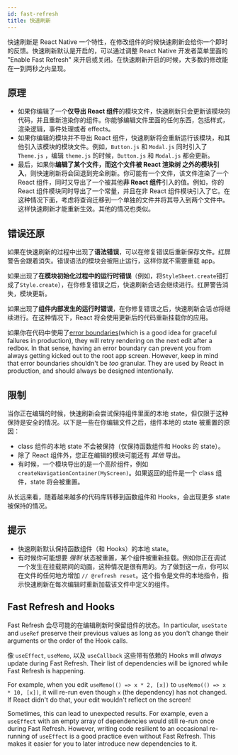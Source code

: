 ```yaml
---
id: fast-refresh
title: 快速刷新
---
```


快速刷新是 React Native 一个特性，在修改组件的时候快速刷新会给你一个即时的反馈。快速刷新默认是开启的，可以通过调整 React Native 开发者菜单里面的 "Enable Fast Refresh" 来开启或关闭。在快速刷新开启的时候，大多数的修改能在一到两秒之内呈现。

## 原理

- 如果你编辑了一个**仅导出 React 组件**的模块文件，快速刷新只会更新该模块的代码，并且重新渲染你的组件。你能够编辑文件里面的任何东西，包括样式，渲染逻辑，事件处理或者 effects。
- 如果你编辑的模块并不导出 React 组件，快速刷新将会重新运行该模块，和其他引入该模块的模块文件。例如，`Button.js` 和 `Modal.js` 同时引入了 `Theme.js` ，编辑 `theme.js` 的时候，`Button.js` 和 `Modal.js` 都会更新。
- 最后，如果你**编辑了某个文件，而这个文件被 React 渲染树 之外的模块引入**，则快速刷新将会回退到完全刷新。你可能有一个文件，该文件渲染了一个 React 组件，同时又导出了一个被其他**非 React 组件**引入的值。例如，你的 React 组件模块同时导出了一个常量，并且在非 React 组件模块引入了它。在这种情况下面，考虑将查询迁移到一个单独的文件并将其导入到两个文件中。这样快速刷新才能重新生效。其他的情况也类似。

## 错误还原

如果在快速刷新的过程中出现了**语法错误**，可以在修复错误后重新保存文件。红屏警告会跟着消失。错误语法的模块会被阻止运行，这样你就不需要重载 app。

如果出现了**在模块初始化过程中的运行时错误**（例如，将`StyleSheet.create`错打成了`Style.create`），在你修复错误之后，快速刷新会话会继续进行。红屏警告消失，模块更新。

如果出现了**组件内部发生的运行时错误**，在你修复错误之后，快速刷新会话*也*将继续进行。在这种情况下，React 将会使用更新后的代码重新挂载你的应用。

如果你在代码中使用了[error boundaries](https://zh-hans.reactjs.org/docs/error-boundaries.html)(which is a good idea for graceful failures in production), they will retry rendering on the next edit after a redbox. In that sense, having an error boundary can prevent you from always getting kicked out to the root app screen. However, keep in mind that error boundaries shouldn't be _too_ granular. They are used by React in production, and should always be designed intentionally.

## 限制

当你正在编辑的时候，快速刷新会尝试保持组件里面的本地 state，但仅限于这种保持是安全的情况。以下是一些在你编辑文件之后，组件本地的 state 被重置的原因：

- class 组件的本地 state 不会被保持（仅保持函数组件和 Hooks 的 state）。
- 除了 React 组件外，您正在编辑的模块可能还有 _其他_ 导出。
- 有时候，一个模块导出的是一个高阶组件，例如 `createNavigationContainer(MyScreen)`。如果返回的组件是一个 class 组件，state 将会被重置。

从长远来看，随着越来越多的代码库转移到函数组件和 Hooks，会出现更多 state 被保持的情况。

## 提示

- 快速刷新默认保持函数组件（和 Hooks）的本地 state。
- 有时候你可能想要 _强制_ 状态被重置，某个组件被重新挂载。例如你正在调试一个发生在挂载期间的动画，这种情况是很有用的。为了做到这一点，你可以在文件的任何地方增加 `// @refresh reset`。这个指令是文件的本地指令，指示快速刷新在每次编辑时重新加载该文件中定义的组件。

## Fast Refresh and Hooks

Fast Refresh 会尽可能的在编辑刷新时保留组件的状态。In particular, `useState` and `useRef` preserve their previous values as long as you don't change their arguments or the order of the Hook calls.

 像 `useEffect`, `useMemo`, 以及 `useCallback` 这些带有依赖的 Hooks will _always_ update during Fast Refresh. Their list of dependencies will be ignored while Fast Refresh is happening.

For example, when you edit `useMemo(() => x * 2, [x])` to `useMemo(() => x * 10, [x])`, it will re-run even though `x` (the dependency) has not changed. If React didn't do that, your edit wouldn't reflect on the screen!

Sometimes, this can lead to unexpected results. For example, even a `useEffect` with an empty array of dependencies would still re-run once during Fast Refresh. However, writing code resilient to an occasional re-running of `useEffect` is a good practice even without Fast Refresh. This makes it easier for you to later introduce new dependencies to it.
